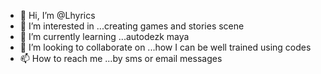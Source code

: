 - 👋 Hi, I’m @Lhyrics
- 👀 I’m interested in ...creating games and stories scene
- 🌱 I’m currently learning ...autodezk maya
- 💞️ I’m looking to collaborate on ...how I can be well trained using codes
- 📫 How to reach me ...by sms or email messages

<!---
Lhyrics/Lhyrics is a ✨ special ✨ repository because its `README.md` (this file) appears on your GitHub profile.
You can click the Preview link to take a look at your changes.
--->
